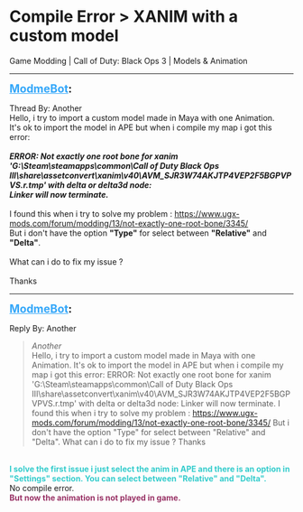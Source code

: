# Compile Error > XANIM with a custom model
Game Modding | Call of Duty: Black Ops 3 | Models & Animation

---
<strong style="font-size: 1.4em;"><span style="text-decoration: underline;text-decoration-color: #34a7f9;"><span style="color:#34a7f9;">ModmeBot</span></span>:</strong>

<p>Thread By: Another<br />Hello, i try to import a custom model made in Maya with one Animation.<br />It&#39;s ok to import the model in APE but when i compile my map i got this error:<br /> <br /><em><strong>ERROR: Not exactly one root bone for xanim &#39;G:\Steam\steamapps\common\Call of Duty Black Ops III\share\assetconvert\xanim\v40\AVM_SJR3W74AKJTP4VEP2F5BGPVPVS.r.tmp&#39; with delta or delta3d node:</strong></em><br /><em><strong>Linker will now terminate.</strong></em><br /> <br />I found this when i try to solve my problem : <a href="https://www.ugx-mods.com/forum/modding/13/not-exactly-one-root-bone/3345/">https://www.ugx-mods.com/forum/modding/13/not-exactly-one-root-bone/3345/</a><br />But i don&#39;t have the option <strong>&quot;Type&quot;</strong> for select between <strong>&quot;Relative&quot;</strong> and <strong>&quot;Delta&quot;</strong>.<br /> <br />What can i do to fix my issue ?<br /> <br />Thanks</p>

---
<strong style="font-size: 1.4em;"><span style="text-decoration: underline;text-decoration-color: #34a7f9;"><span style="color:#34a7f9;">ModmeBot</span></span>:</strong>

<p>Reply By: Another<br /><blockquote><em>Another</em><br />Hello, i try to import a custom model made in Maya with one Animation. It&#39;s ok to import the model in APE but when i compile my map i got this error:   ERROR: Not exactly one root bone for xanim &#39;G:\Steam\steamapps\common\Call of Duty Black Ops III\share\assetconvert\xanim\v40\AVM_SJR3W74AKJTP4VEP2F5BGPVPVS.r.tmp&#39; with delta or delta3d node: Linker will now terminate.   I found this when i try to solve my problem : <a href="https://www.ugx-mods.com/forum/modding/13/not-exactly-one-root-bone/3345/">https://www.ugx-mods.com/forum/modding/13/not-exactly-one-root-bone/3345/</a> But i don&#39;t have the option &quot;Type&quot; for select between &quot;Relative&quot; and &quot;Delta&quot;.   What can i do to fix my issue ?   Thanks</blockquote><br /> <span style="color:#33cccc;"><strong>I solve the first issue i just select the anim in APE and there is an option in &quot;Settings&quot; section. You can select between &quot;Relative&quot; and &quot;Delta&quot;.</strong></span><br /> No compile error.<br /><strong><span style="color:#993366;">But now the animation is not played in game.</span></strong></p>
